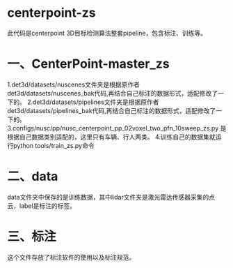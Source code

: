 # centerpoint-zs
此代码是centerpoint 3D目标检测算法整套pipeline，包含标注、训练等。
# 一、CenterPoint-master_zs
1.det3d/datasets/nuscenes文件夹是根据原作者det3d/datasets/nuscenes_bak代码,再结合自己标注的数据形式，适配修改了一下的。
2.det3d/datasets/pipelines文件夹是根据原作者det3d/datasets/pipelines_bak代码,再结合自己标注的数据形式，适配修改了一下的。
3.configs/nusc/pp/nusc_centerpoint_pp_02voxel_two_pfn_10sweep_zs.py   是根据自己数据类别适配的，这里只有车辆、行人两类。
4.训练自己的数据集就运行python tools/train_zs.py命令

# 二、data
data文件夹中保存的是训练数据，其中lidar文件夹是激光雷达传感器采集的点云，label是标注的标签。

# 三、标注
这个文件存放了标注软件的使用以及标注规范。


